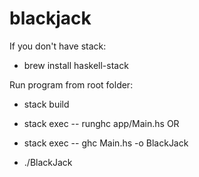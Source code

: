 # blackjack

If you don't have stack:

- brew install haskell-stack

Run program from root folder:

- stack build

- stack exec -- runghc app/Main.hs
OR
- stack exec -- ghc Main.hs -o BlackJack
- ./BlackJack 
